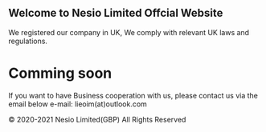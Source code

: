 ## Welcome to Nesio Limited Offcial Website

We registered our company in UK, We comply with relevant UK laws and regulations.



# Comming soon



If you want to have Business cooperation with us, please contact us via the email below
e-mail: lieoim(at)outlook.com


© 2020-2021 Nesio Limited(GBP) All Rights Reserved
